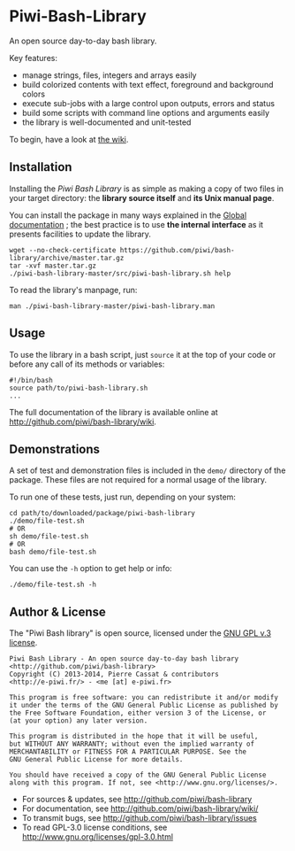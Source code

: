 Piwi-Bash-Library
=================

An open source day-to-day bash library.

Key features:

-   manage strings, files, integers and arrays easily
-   build colorized contents with text effect, foreground and background colors
-   execute sub-jobs with a large control upon outputs, errors and status
-   build some scripts with command line options and arguments easily
-   the library is well-documented and unit-tested 

To begin, have a look at [the wiki](http://github.com/piwi/bash-library/wiki).


Installation
------------

Installing the *Piwi Bash Library* is as simple as making a copy of two files in your target
directory: the **library source itself** and **its Unix manual page**.

You can install the package in many ways explained in the [Global documentation](http://github.com/piwi/bash-library/wiki) ;
the best practice is to use **the internal interface** as it presents facilities to update the library.

    wget --no-check-certificate https://github.com/piwi/bash-library/archive/master.tar.gz
    tar -xvf master.tar.gz
    ./piwi-bash-library-master/src/piwi-bash-library.sh help

To read the library's manpage, run:

    man ./piwi-bash-library-master/piwi-bash-library.man

Usage
-----

To use the library in a bash script, just `source` it at the top of your code or before any
call of its methods or variables:

    #!/bin/bash
    source path/to/piwi-bash-library.sh
    ...

The full documentation of the library is available online at <http://github.com/piwi/bash-library/wiki>.


Demonstrations
--------------

A set of test and demonstration files is included in the `demo/` directory of the package.
These files are not required for a normal usage of the library.

To run one of these tests, just run, depending on your system:

    cd path/to/downloaded/package/piwi-bash-library
    ./demo/file-test.sh
    # OR
    sh demo/file-test.sh
    # OR
    bash demo/file-test.sh

You can use the `-h` option to get help or info:

    ./demo/file-test.sh -h


Author & License
----------------

The "Piwi Bash library" is open source, licensed under the
[GNU GPL v.3 license](http://www.gnu.org/licenses/gpl-3.0.html).

    Piwi Bash Library - An open source day-to-day bash library
    <http://github.com/piwi/bash-library>
    Copyright (C) 2013-2014, Pierre Cassat & contributors
    <http://e-piwi.fr/> - <me [at] e-piwi.fr>
    
    This program is free software: you can redistribute it and/or modify
    it under the terms of the GNU General Public License as published by
    the Free Software Foundation, either version 3 of the License, or
    (at your option) any later version.
    
    This program is distributed in the hope that it will be useful,
    but WITHOUT ANY WARRANTY; without even the implied warranty of
    MERCHANTABILITY or FITNESS FOR A PARTICULAR PURPOSE. See the
    GNU General Public License for more details.
    
    You should have received a copy of the GNU General Public License
    along with this program. If not, see <http://www.gnu.org/licenses/>.

-   For sources & updates, see <http://github.com/piwi/bash-library>
-   For documentation, see <http://github.com/piwi/bash-library/wiki/>
-   To transmit bugs, see <http://github.com/piwi/bash-library/issues>
-   To read GPL-3.0 license conditions, see <http://www.gnu.org/licenses/gpl-3.0.html>
